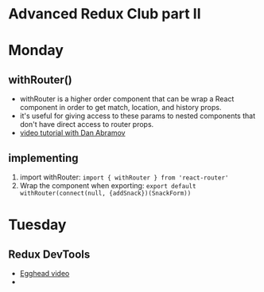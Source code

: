 # Advanced Redux Club part II

# Monday

## withRouter()
- withRouter is a higher order component that can be wrap a React component in order to get match, location, and history props.
- it's useful for giving access to these params to nested components that don't have direct access to router props. 
- <a href="https://egghead.io/lessons/javascript-redux-using-withrouter-to-inject-the-params-into-connected-components">video tutorial with Dan Abramov</a>

## implementing
1. import withRouter: ```import { withRouter } from 'react-router'```
2. Wrap the component when exporting: ```export default withRouter(connect(null, {addSnack})(SnackForm))```

# Tuesday

## Redux DevTools
- <a href="https://egghead.io/lessons/javascript-getting-started-with-redux-dev-tools">Egghead video</a>
-


